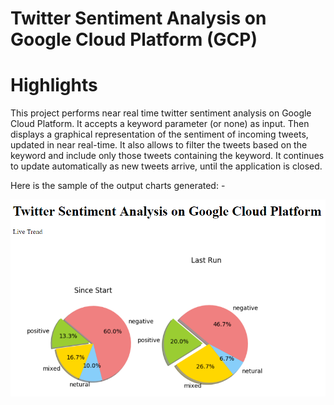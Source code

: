 # Twitter Sentiment Analysis on Google Cloud Platform (GCP)
# Highlights
This project performs near real time twitter sentiment analysis on Google Cloud Platform. It accepts a keyword parameter (or none) as input. Then displays a graphical representation of the sentiment of incoming tweets, updated in near real-time. It also allows to filter the tweets based on the keyword and include only those tweets containing the keyword. It continues to update automatically as new tweets arrive, until the application is closed.

Here is the sample of the output charts generated: -

![alt text](https://github.com/gchandn3413/Sentiment_Analysis_GCP/blob/master/Application_output.png)


